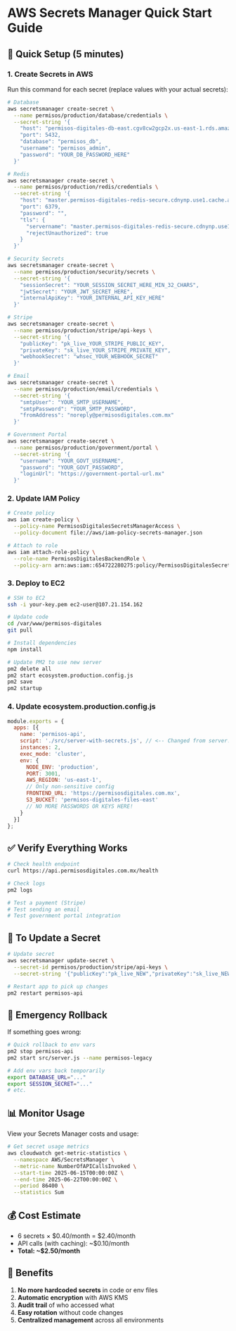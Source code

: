 # AWS Secrets Manager Quick Start Guide

## 🚀 Quick Setup (5 minutes)

### 1. Create Secrets in AWS

Run this command for each secret (replace values with your actual secrets):

```bash
# Database
aws secretsmanager create-secret \
  --name permisos/production/database/credentials \
  --secret-string '{
    "host": "permisos-digitales-db-east.cgv8cw2gcp2x.us-east-1.rds.amazonaws.com",
    "port": 5432,
    "database": "permisos_db",
    "username": "permisos_admin",
    "password": "YOUR_DB_PASSWORD_HERE"
  }'

# Redis
aws secretsmanager create-secret \
  --name permisos/production/redis/credentials \
  --secret-string '{
    "host": "master.permisos-digitales-redis-secure.cdnynp.use1.cache.amazonaws.com",
    "port": 6379,
    "password": "",
    "tls": {
      "servername": "master.permisos-digitales-redis-secure.cdnynp.use1.cache.amazonaws.com",
      "rejectUnauthorized": true
    }
  }'

# Security Secrets
aws secretsmanager create-secret \
  --name permisos/production/security/secrets \
  --secret-string '{
    "sessionSecret": "YOUR_SESSION_SECRET_HERE_MIN_32_CHARS",
    "jwtSecret": "YOUR_JWT_SECRET_HERE",
    "internalApiKey": "YOUR_INTERNAL_API_KEY_HERE"
  }'

# Stripe
aws secretsmanager create-secret \
  --name permisos/production/stripe/api-keys \
  --secret-string '{
    "publicKey": "pk_live_YOUR_STRIPE_PUBLIC_KEY",
    "privateKey": "sk_live_YOUR_STRIPE_PRIVATE_KEY",
    "webhookSecret": "whsec_YOUR_WEBHOOK_SECRET"
  }'

# Email
aws secretsmanager create-secret \
  --name permisos/production/email/credentials \
  --secret-string '{
    "smtpUser": "YOUR_SMTP_USERNAME",
    "smtpPassword": "YOUR_SMTP_PASSWORD",
    "fromAddress": "noreply@permisosdigitales.com.mx"
  }'

# Government Portal
aws secretsmanager create-secret \
  --name permisos/production/government/portal \
  --secret-string '{
    "username": "YOUR_GOVT_USERNAME",
    "password": "YOUR_GOVT_PASSWORD",
    "loginUrl": "https://government-portal-url.mx"
  }'
```

### 2. Update IAM Policy

```bash
# Create policy
aws iam create-policy \
  --policy-name PermisosDigitalesSecretsManagerAccess \
  --policy-document file://aws/iam-policy-secrets-manager.json

# Attach to role
aws iam attach-role-policy \
  --role-name PermisosDigitalesBackendRole \
  --policy-arn arn:aws:iam::654722280275:policy/PermisosDigitalesSecretsManagerAccess
```

### 3. Deploy to EC2

```bash
# SSH to EC2
ssh -i your-key.pem ec2-user@107.21.154.162

# Update code
cd /var/www/permisos-digitales
git pull

# Install dependencies
npm install

# Update PM2 to use new server
pm2 delete all
pm2 start ecosystem.production.config.js
pm2 save
pm2 startup
```

### 4. Update ecosystem.production.config.js

```javascript
module.exports = {
  apps: [{
    name: 'permisos-api',
    script: './src/server-with-secrets.js', // <-- Changed from server.js
    instances: 2,
    exec_mode: 'cluster',
    env: {
      NODE_ENV: 'production',
      PORT: 3001,
      AWS_REGION: 'us-east-1',
      // Only non-sensitive config
      FRONTEND_URL: 'https://permisosdigitales.com.mx',
      S3_BUCKET: 'permisos-digitales-files-east'
      // NO MORE PASSWORDS OR KEYS HERE!
    }
  }]
};
```

## ✅ Verify Everything Works

```bash
# Check health endpoint
curl https://api.permisosdigitales.com.mx/health

# Check logs
pm2 logs

# Test a payment (Stripe)
# Test sending an email
# Test government portal integration
```

## 🔄 To Update a Secret

```bash
# Update secret
aws secretsmanager update-secret \
  --secret-id permisos/production/stripe/api-keys \
  --secret-string '{"publicKey":"pk_live_NEW","privateKey":"sk_live_NEW","webhookSecret":"whsec_NEW"}'

# Restart app to pick up changes
pm2 restart permisos-api
```

## 🚨 Emergency Rollback

If something goes wrong:

```bash
# Quick rollback to env vars
pm2 stop permisos-api
pm2 start src/server.js --name permisos-legacy

# Add env vars back temporarily
export DATABASE_URL="..."
export SESSION_SECRET="..."
# etc.
```

## 📊 Monitor Usage

View your Secrets Manager costs and usage:

```bash
# Get secret usage metrics
aws cloudwatch get-metric-statistics \
  --namespace AWS/SecretsManager \
  --metric-name NumberOfAPICallsInvoked \
  --start-time 2025-06-15T00:00:00Z \
  --end-time 2025-06-22T00:00:00Z \
  --period 86400 \
  --statistics Sum
```

## 💰 Cost Estimate

- 6 secrets × $0.40/month = $2.40/month
- API calls (with caching): ~$0.10/month
- **Total: ~$2.50/month**

## 🎉 Benefits

1. **No more hardcoded secrets** in code or env files
2. **Automatic encryption** with AWS KMS
3. **Audit trail** of who accessed what
4. **Easy rotation** without code changes
5. **Centralized management** across all environments